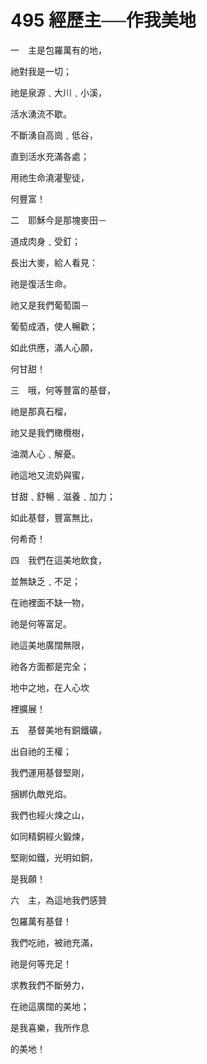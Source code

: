 # 495 經歷主──作我美地

一　主是包羅萬有的地，

祂對我是一切；

祂是泉源﹑大川﹑小溪，

活水湧流不歇。

不斷湧自高崗﹑低谷，

直到活水充滿各處；

用祂生命澆灌聖徒，

何豐富！

二　耶穌今是那塊麥田－

道成肉身﹑受釘；

長出大麥，給人看見：

祂是復活生命。

祂又是我們葡萄園－

葡萄成酒，使人暢歡；

如此供應，滿人心願，

何甘甜！

三　哦，何等豐富的基督，

祂是那真石榴，

祂又是我們橄欖樹，

油潤人心﹑解憂。

祂這地又流奶與蜜，

甘甜﹑舒暢﹑滋養﹑加力；

如此基督，豐富無比，

何希奇！

四　我們在這美地飲食，

並無缺乏﹑不足；

在祂裡面不缺一物，

祂是何等富足。

祂這美地廣闊無限，

祂各方面都是完全；

地中之地，在人心坎

裡擴展！

五　基督美地有銅鐵礦，

出自祂的王權；

我們運用基督堅剛，

捆綁仇敵兇焰。

我們也經火煉之山，

如同精銅經火鍛煉，

堅剛如鐵，光明如銅，

是我願！

六　主，為這地我們感贊

包羅萬有基督！

我們吃祂，被祂充滿，

祂是何等充足！

求教我們不斷勞力，

在祂這廣闊的美地；

是我喜樂，我所作息

的美地！

